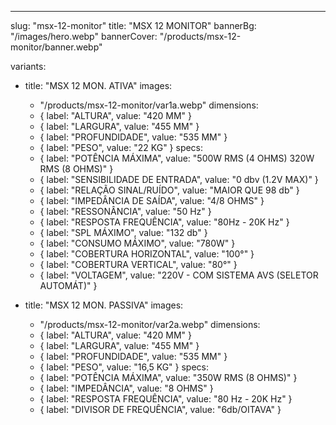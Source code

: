 ---
slug: "msx-12-monitor"
title: "MSX 12 MONITOR"
bannerBg: "/images/hero.webp"
bannerCover: "/products/msx-12-monitor/banner.webp"

variants:
  - title: "MSX 12 MON. ATIVA"
    images:
      - "/products/msx-12-monitor/var1a.webp"
    dimensions:
      - { label: "ALTURA", value: "420 MM" }
      - { label: "LARGURA", value: "455 MM" }
      - { label: "PROFUNDIDADE", value: "535 MM" }
      - { label: "PESO", value: "22 KG" }
    specs:
      - { label: "POTÊNCIA MÁXIMA", value: "500W RMS (4 OHMS) 320W RMS (8 OHMS)" }
      - { label: "SENSIBILIDADE DE ENTRADA", value: "0 dbv (1.2V MAX)" }
      - { label: "RELAÇÃO SINAL/RUÍDO", value: "MAIOR QUE 98 db" }
      - { label: "IMPEDÂNCIA DE SAÍDA", value: "4/8 OHMS" }
      - { label: "RESSONÂNCIA", value: "50 Hz" }
      - { label: "RESPOSTA FREQUÊNCIA", value: "80Hz - 20K Hz" }
      - { label: "SPL MÁXIMO", value: "132 db" }
      - { label: "CONSUMO MÁXIMO", value: "780W" }
      - { label: "COBERTURA HORIZONTAL", value: "100°" }
      - { label: "COBERTURA VERTICAL", value: "80°" }
      - { label: "VOLTAGEM", value: "220V - COM SISTEMA AVS (SELETOR AUTOMÁT)" }

  - title: "MSX 12 MON. PASSIVA"
    images:
      - "/products/msx-12-monitor/var2a.webp"
    dimensions:
      - { label: "ALTURA", value: "420 MM" }
      - { label: "LARGURA", value: "455 MM" }
      - { label: "PROFUNDIDADE", value: "535 MM" }
      - { label: "PESO", value: "16,5 KG" }
    specs:
      - { label: "POTÊNCIA MÁXIMA", value: "350W RMS (8 OHMS)" }
      - { label: "IMPEDÂNCIA", value: "8 OHMS" }
      - { label: "RESPOSTA FREQUÊNCIA", value: "80 Hz - 20K Hz" }
      - { label: "DIVISOR DE FREQUÊNCIA", value: "6db/OITAVA" } 